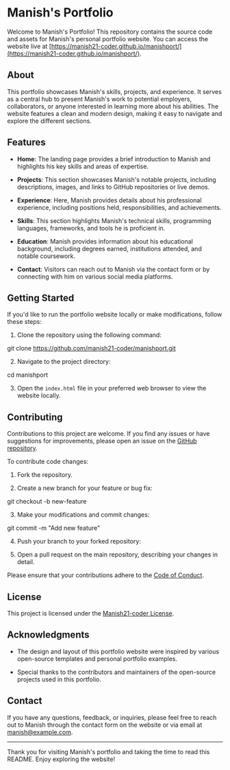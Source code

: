 # Manish's Portfolio

Welcome to Manish's Portfolio! This repository contains the source code and assets for Manish's personal portfolio website. You can access the website live at [https://manish21-coder.github.io/manishport/](https://manish21-coder.github.io/manishport/).

## About

This portfolio showcases Manish's skills, projects, and experience. It serves as a central hub to present Manish's work to potential employers, collaborators, or anyone interested in learning more about his abilities. The website features a clean and modern design, making it easy to navigate and explore the different sections.

## Features

- **Home**: The landing page provides a brief introduction to Manish and highlights his key skills and areas of expertise.

- **Projects**: This section showcases Manish's notable projects, including descriptions, images, and links to GitHub repositories or live demos.

- **Experience**: Here, Manish provides details about his professional experience, including positions held, responsibilities, and achievements.

- **Skills**: This section highlights Manish's technical skills, programming languages, frameworks, and tools he is proficient in.

- **Education**: Manish provides information about his educational background, including degrees earned, institutions attended, and notable coursework.

- **Contact**: Visitors can reach out to Manish via the contact form or by connecting with him on various social media platforms.

## Getting Started

If you'd like to run the portfolio website locally or make modifications, follow these steps:

1. Clone the repository using the following command:

git clone https://github.com/manish21-coder/manishport.git

2. Navigate to the project directory:

cd manishport

3. Open the `index.html` file in your preferred web browser to view the website locally.

## Contributing

Contributions to this project are welcome. If you find any issues or have suggestions for improvements, please open an issue on the [GitHub repository](https://github.com/manish21-coder/manishport/issues).

To contribute code changes:

1. Fork the repository.

2. Create a new branch for your feature or bug fix:

git checkout -b new-feature

3. Make your modifications and commit changes:

git commit -m "Add new feature"

4. Push your branch to your forked repository:


5. Open a pull request on the main repository, describing your changes in detail.

Please ensure that your contributions adhere to the [Code of Conduct](CODE_OF_CONDUCT.md).

## License

This project is licensed under the [Manish21-coder License](LICENSE).

## Acknowledgments

- The design and layout of this portfolio website were inspired by various open-source templates and personal portfolio examples.

- Special thanks to the contributors and maintainers of the open-source projects used in this portfolio.

## Contact

If you have any questions, feedback, or inquiries, please feel free to reach out to Manish through the contact form on the website or via email at [manish@example.com](mailto:raghavmanishprakash@gmail.com).

---

Thank you for visiting Manish's portfolio and taking the time to read this README. Enjoy exploring the website!
